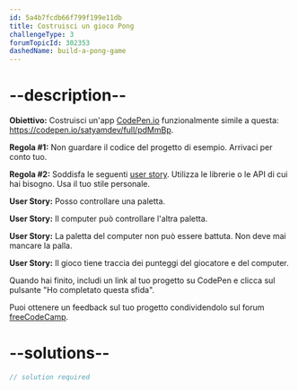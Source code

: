 ```yaml
---
id: 5a4b7fcdb66f799f199e11db
title: Costruisci un gioco Pong
challengeType: 3
forumTopicId: 302353
dashedName: build-a-pong-game
---
```


# --description--

**Obiettivo:** Costruisci un'app [CodePen.io](https://codepen.io) funzionalmente simile a questa: <https://codepen.io/satyamdev/full/pdMmBp>.

**Regola #1:** Non guardare il codice del progetto di esempio. Arrivaci per conto tuo.

**Regola #2:** Soddisfa le seguenti [user story](https://en.wikipedia.org/wiki/User_story). Utilizza le librerie o le API di cui hai bisogno. Usa il tuo stile personale.

**User Story:** Posso controllare una paletta.

**User Story:** Il computer può controllare l'altra paletta.

**User Story:** La paletta del computer non può essere battuta. Non deve mai mancare la palla.

**User Story:** Il gioco tiene traccia dei punteggi del giocatore e del computer.

Quando hai finito, includi un link al tuo progetto su CodePen e clicca sul pulsante "Ho completato questa sfida".

Puoi ottenere un feedback sul tuo progetto condividendolo sul forum [freeCodeCamp](https://forum.freecodecamp.org/c/project-feedback/409).

# --solutions--

```js
// solution required
```
